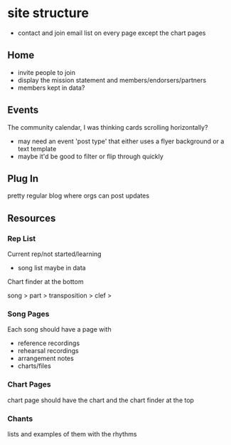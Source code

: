 ---
---

# site structure
- contact and join email list on every page except the chart pages

## Home

- invite people to join
- display the mission statement and members/endorsers/partners
- members kept in data?

## Events

The community calendar, I was thinking cards scrolling horizontally?
- may need an event 'post type' that either uses a flyer background or a text template
- maybe it'd be good to filter or flip through quickly

## Plug In
pretty regular blog where orgs can post updates

## Resources

### Rep List

Current rep/not started/learning
- song list maybe in data

Chart finder at the bottom

song > part > transposition > clef >

### Song Pages
Each song should have a page with
 - reference recordings
 - rehearsal recordings
 - arrangement notes
 - charts/files

### Chart Pages
	
chart page should have the chart and the chart finder at the top

### Chants

lists and examples of them with the rhythms

